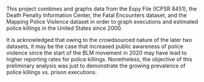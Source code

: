 This project combines and graphs data from the Espy File (ICPSR 8451), the Death Penalty Information Center, the Fatal Encounters dataset, and the Mapping Police Violence dataset in order to graph executions and estimated police killings in the United States since 2000. 

It is acknowledged that owing to the crowdsourced nature of the later two datasets, it may be the case that increased public awareness of police violence since the start of the BLM movement in 2020 may have lead to higher reporting rates for police killings. Nonetheless, the objective of this preliminary analysis was just to demonstrate the growing prevalence of police killings vs. prison executions.
